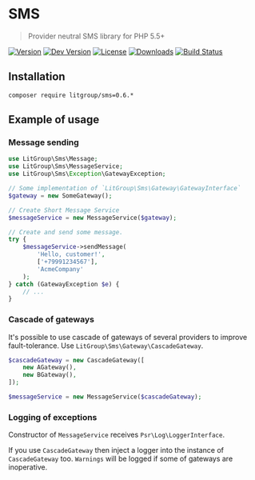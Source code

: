 SMS
===

> Provider neutral SMS library for PHP 5.5+

[![Version](https://img.shields.io/packagist/v/litgroup/sms.svg)](https://packagist.org/packages/litgroup/sms)
[![Dev Version](https://img.shields.io/packagist/vpre/litgroup/sms.svg)](https://packagist.org/packages/litgroup/sms)
[![License](https://img.shields.io/badge/license-MIT-blue.svg)](https://github.com/LitGroup/sms.php/blob/master/LICENSE)
[![Downloads](https://img.shields.io/packagist/dt/litgroup/sms.svg)](https://packagist.org/packages/litgroup/sms)
[![Build Status](https://travis-ci.org/LitGroup/sms.php.svg?branch=master)](https://travis-ci.org/LitGroup/sms.php)


Installation
------------

```
composer require litgroup/sms=0.6.*
```


Example of usage
----------------

### Message sending

```php
use LitGroup\Sms\Message;
use LitGroup\Sms\MessageService;
use LitGroup\Sms\Exception\GatewayException;

// Some implementation of `LitGroup\Sms\Gateway\GatewayInterface`
$gateway = new SomeGateway();

// Create Short Message Service
$messageService = new MessageService($gateway);

// Create and send some message.
try {
    $messageService->sendMessage(
        'Hello, customer!',
        ['+79991234567'],
        'AcmeCompany'
    );
} catch (GatewayException $e) {
    // ...
}
```


### Cascade of gateways

It's possible to use cascade of gateways of several providers to improve
fault-tolerance. Use `LitGroup\Sms\Gateway\CascadeGateway`.

```php
$cascadeGateway = new CascadeGateway([
    new AGateway(),
    new BGateway(),
]);

$messageService = new MessageService($cascadeGateway);
```


### Logging of exceptions

Constructor of `MessageService` receives `Psr\Log\LoggerInterface`.

If you use `CascadeGateway` then inject a logger into the instance of
`CascadeGateway` too. `Warnings` will be logged if some of gateways are inoperative.